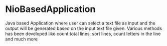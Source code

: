 # NioBasedApplication
Java based Application where user can select a text file as input and the output will be generated based on the input text file given. Various methods has been developed like count total lines, sort lines, count letters in the line and much more 
